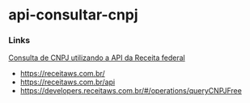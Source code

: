 # api-consultar-cnpj

### Links
[Consulta de CNPJ utilizando a API da Receita federal](https://www.youtube.com/watch?v=vVYrnM2QWdY&ab_channel=PyTax)

- https://receitaws.com.br/
- https://receitaws.com.br/api
- https://developers.receitaws.com.br/#/operations/queryCNPJFree
